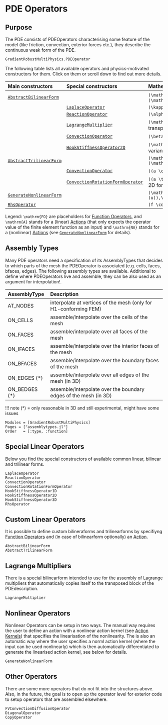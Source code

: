 # PDE Operators

## Purpose

The PDE consists of PDEOperators characterising some feature of the model (like friction, convection, exterior forces etc.), they describe the continuous weak form of the PDE. 


```@docs
GradientRobustMultiPhysics.PDEOperator
```

The following table lists all available operators and physics-motivated constructors for them. Click on them or scroll down to find out more details.

| Main constructors                   | Special constructors                     | Mathematically                                                                                                 |
| :---------------------------------- | :--------------------------------------- | :------------------------------------------------------------------------------------------------------------- |
| [`AbstractBilinearForm`](@ref)      |                                          | ``(\mathrm{A}(\mathrm{FO}_1(u)),\mathrm{FO}_2(v))`` or ``(\mathrm{FO}_1(u),\mathrm{A}(\mathrm{FO}_2(v)))``     |
|                                     | [`LaplaceOperator`](@ref)                | ``(\kappa \nabla u,\nabla v)``                                                                                 |
|                                     | [`ReactionOperator`](@ref)               | ``(\alpha u, v)``                                                                                              |
|                                     | [`LagrangeMultiplier`](@ref)             | ``(\mathrm{FO}_1(u), v)`` (automatically assembles 2nd transposed block)                                       |
|                                     | [`ConvectionOperator`](@ref)             | ``(\beta \cdot \nabla u, v)`` (beta is function)                                                               |
|                                     | [`HookStiffnessOperator2D`](@ref)        | ``(\mathbb{C} \epsilon(u),\epsilon(v))`` (also 1D or 3D variants exist)                                        |
| [`AbstractTrilinearForm`](@ref)     |                                          | ``(\mathrm{A}(\mathrm{FO}_1(a),\mathrm{FO}_2(u)),\mathrm{FO}_3(v))``                                           |
|                                     | [`ConvectionOperator`](@ref)             | ``((a \cdot \nabla) u, v)`` (a is registered unknown)                                                          |
|                                     | [`ConvectionRotationFormOperator`](@ref) | ``((a \times \nabla) u,v)`` (a is registered unknown, only 2D for now)                                         |
| [`GenerateNonlinearForm`](@ref)     |                                          | ``(\mathrm{NA}(\mathrm{FO}_1(u),...,\mathrm{FO}_{N-1}(u)),\mathrm{FO}_N(v))``                                  |
| [`RhsOperator`](@ref)               |                                          | ``(f \cdot \mathrm{FO}(v))``                                                                                   |

Legend: ``\mathrm{FO}``  are placeholders for [Function Operators](@ref), and ``\mathrm{A}`` stands for a (linear) [Actions](@ref) (that only expects the operator value of the finite element function as an input) and ``\mathrm{NA}`` stands for a (nonlinear) [Actions](@ref) (see [`GenerateNonlinearForm`](@ref) for details).


## Assembly Types

Many PDE operators need a specification of its AssemblyTypes that decides to which parts of the mesh the PDEOperator is associated (e.g. cells, faces, bfaces, edges).
The following assembly types are available. Additional to define where PDEOperators live and assemble, they can be also used as an argument for interpolation!.

| AssemblyType     | Description                                                      |
| :--------------- | :--------------------------------------------------------------- |
| AT_NODES         | interpolate at vertices of the mesh (only for H1-conforming FEM) |
| ON_CELLS         | assemble/interpolate over the cells of the mesh                  |
| ON_FACES         | assemble/interpolate over all faces of the mesh                  |
| ON_IFACES        | assemble/interpolate over the interior faces of the mesh         |
| ON_BFACES        | assemble/interpolate over the boundary faces of the mesh         |
| ON_EDGES (*)     | assemble/interpolate over all edges of the mesh (in 3D)          |
| ON_BEDGES (*)    | assemble/interpolate over the boundary edges of the mesh (in 3D) |

!!! note
    (*) = only reasonable in 3D and still experimental, might have some issues


```@autodocs
Modules = [GradientRobustMultiPhysics]
Pages = ["assemblytypes.jl"]
Order   = [:type, :function]
```


## Special Linear Operators

Below you find the special constructors of available common linear, bilinear and trilinear forms.

```@docs
LaplaceOperator
ReactionOperator
ConvectionOperator
ConvectionRotationFormOperator
HookStiffnessOperator1D
HookStiffnessOperator2D
HookStiffnessOperator3D
RhsOperator
```

## Custom Linear Operators

It is possible to define custom bilineraforms and trilinearforms by specifiyng [Function Operators](@ref) and (in case of bilinearform optionally) an [Action](@ref).

```@docs
AbstractBilinearForm
AbstractTrilinearForm
```

## Lagrange Multipliers

There is a special bilinearform intended to use for the assembly of Lagrange multipliers that automatically copies itself to the transposed block of the PDEdescription.

```@docs
LagrangeMultiplier
```


## Nonlinear Operators

Nonlinear Operators can be setup in two ways. The manual way requires the user to define an action with a nonlinear action kernel (see [Action Kernels](@ref)) that specifies the linearisation of the nonlinearity. The is also an automatic way where the user specifies a norml action kernel (where the input can be used nonlinearly) which is then automatically differentiated to generate the linearised action kernel, see below for details.

```@docs
GenerateNonlinearForm
```


## Other Operators

There are some more operators that do not fit into the structures above. Also, in the future, the goal is to open up the operator level for exterior code to setup operators that are assembled elsewhere.

```@docs
FVConvectionDiffusionOperator
DiagonalOperator
CopyOperator
```

